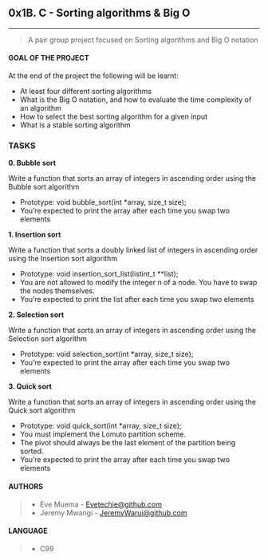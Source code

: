 ## 0x1B. C - Sorting algorithms & Big O

---

> A pair group project focused on Sorting algorithms and Big O notation

#### GOAL OF THE PROJECT

At the end of the project the following will be learnt:

- At least four different sorting algorithms
- What is the Big O notation, and how to evaluate
  the time complexity of an algorithm
- How to select the best sorting algorithm for a given input
- What is a stable sorting algorithm

### TASKS

**0. Bubble sort**

Write a function that sorts an array of integers in ascending order using the Bubble sort algorithm

- Prototype: void bubble_sort(int \*array, size_t size);
- You’re expected to print the array after each time you swap two elements

**1. Insertion sort**

Write a function that sorts a doubly linked list of integers in ascending order using the Insertion sort algorithm

- Prototype: void insertion_sort_list(listint_t \*\*list);
- You are not allowed to modify the integer n of a node. You have to swap the nodes themselves.
- You’re expected to print the list after each time you swap two elements

**2. Selection sort**

Write a function that sorts an array of integers in ascending order using the Selection sort algorithm

- Prototype: void selection_sort(int \*array, size_t size);
- You’re expected to print the array after each time you swap two elements

**3. Quick sort**

Write a function that sorts an array of integers in ascending order using the Quick sort algorithm

- Prototype: void quick_sort(int \*array, size_t size);
- You must implement the Lomuto partition scheme.
- The pivot should always be the last element of the partition being sorted.
- You’re expected to print the array after each time you swap two elements

#### AUTHORS

> - Eve Muema - Evetechie@github.com
> - Jeremy Mwangi - JeremyWarui@github.com

#### LANGUAGE

> - C99
